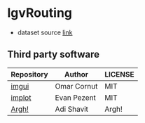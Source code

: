 # lgvRouting

- dataset source [link](https://neo.lcc.uma.es/vrp/)


## Third party software
| Repository | Author | LICENSE |
|------------|--------|---------|
|[imgui](https://github.com/ocornut/imgui)| Omar Cornut | MIT|
|[implot](https://github.com/epezent/implot)| Evan Pezent | MIT|
|[Argh!](https://github.com/adishavit/argh)| Adi Shavit| Argh! |
